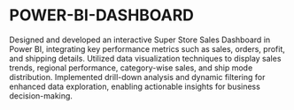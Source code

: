 # POWER-BI-DASHBOARD

Designed and developed an interactive Super Store Sales Dashboard in Power BI, integrating key performance metrics such as sales, orders, profit, and shipping details. Utilized data visualization techniques to display sales trends, regional performance, category-wise sales, and ship mode distribution. Implemented drill-down analysis and dynamic filtering for enhanced data exploration, enabling actionable insights for business decision-making.
